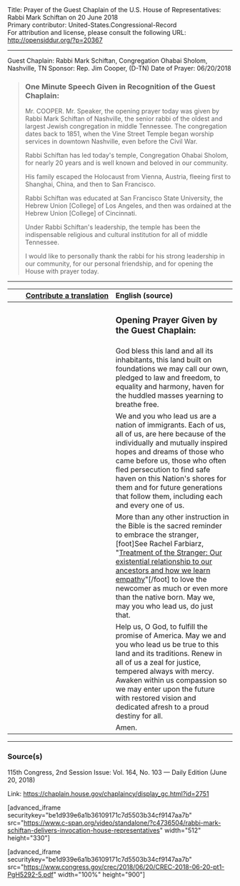 <html>
<head></head>
<body>
Title: Prayer of the Guest Chaplain of the U.S. House of Representatives: Rabbi Mark Schiftan on 20 June 2018<br />
Primary contributor: United-States.Congressional-Record<br />
For attribution and license, please consult the following URL: <a href="http://opensiddur.org/?p=20367">http://opensiddur.org/?p=20367</a>
<p />
<hr />

Guest Chaplain: Rabbi Mark Schiftan, Congregation Ohabai Sholom, Nashville, TN
Sponsor: Rep. Jim Cooper, (D-TN)
Date of Prayer: 06/20/2018

<blockquote>
<h3>One Minute Speech Given in Recognition of the Guest Chaplain:</h3>
Mr. COOPER. Mr. Speaker, the opening prayer today was given by Rabbi Mark Schiftan of Nashville, the senior rabbi of the oldest and largest Jewish congregation in middle Tennessee. The congregation dates back to 1851, when the Vine Street Temple began worship services in downtown Nashville, even before the Civil War.

Rabbi Schiftan has led today's temple, Congregation Ohabai Sholom, for nearly 20 years and is well known and beloved in our community.

His family escaped the Holocaust from Vienna, Austria, fleeing first to Shanghai, China, and then to San Francisco.

Rabbi Schiftan was educated at San Francisco State University, the Hebrew Union [College] of Los Angeles, and then was ordained at the Hebrew Union [College] of Cincinnati.

Under Rabbi Schiftan's leadership, the temple has been the indispensable religious and cultural institution for all of middle Tennessee.

I would like to personally thank the rabbi for his strong leadership in our community, for our personal friendship, and for opening the House with prayer today.
</blockquote>

<hr />

<table style="margin-left: auto;margin-right: auto;" class="draggable">
<thead><tr><th id="x" style="text-align: right;"><a href="/contributing/upload/">Contribute a translation</a></th><th style="text-align: left;">English (source)</th></tr></thead>
<tbody>
<tr><td style="vertical-align:top;" width="46%">
<div class="liturgy"><span lang="he">

</span></div></td>
 
<td style="vertical-align:top;" width="53%">
<div class="english">
<h3>Opening Prayer Given by the Guest Chaplain:</h3>
</div></td></tr>


<tr><td style="vertical-align:top;" width="46%">
<div class="liturgy"><span lang="he">

</span></div></td>
 
<td style="vertical-align:top;" width="53%">
<div class="english">
God 
bless this land 
and all its inhabitants, 
this land built on foundations we may call our own, 
pledged to law and freedom, 
to equality and harmony, 
haven for the huddled masses yearning to breathe free.
</div></td></tr>


<tr><td style="vertical-align:top;" width="46%">
<div class="liturgy"><span lang="he">

</span></div></td>
 
<td style="vertical-align:top;" width="53%">
<div class="english">
We and you who lead us 
are a nation of immigrants. 
Each of us, 
all of us, 
are here 
because of the individually and mutually inspired hopes and dreams 
of those who came before us, 
those who often fled persecution 
to find safe haven on this Nation's shores 
for them 
and for future generations that follow them, 
including each and every one of us.
</div></td></tr>


<tr><td style="vertical-align:top;" width="46%">
<div class="liturgy"><span lang="he">

</span></div></td>
 
<td style="vertical-align:top;" width="53%">
<div class="english">
More than any other instruction in the Bible 
is the sacred reminder to embrace the stranger,[foot]See Rachel Farbiarz, "<a href="https://www.myjewishlearning.com/article/treatment-of-the-stranger/">Treatment of the Stranger: Our existential relationship to our ancestors and how we learn empathy</a>"[/foot]
to love the newcomer 
as much or even more than the native born. 
May we, 
may you who lead us, 
do just that.
</div></td></tr>


<tr><td style="vertical-align:top;" width="46%">
<div class="liturgy"><span lang="he">

</span></div></td>
 
<td style="vertical-align:top;" width="53%">
<div class="english">
Help us, O God, 
to fulfill the promise of America. 
May we and you who lead us 
be true to this land and its traditions. 
Renew in all of us a zeal for justice, 
tempered always with mercy. 
Awaken within us compassion 
so we may enter upon the future 
with restored vision 
and dedicated afresh 
to a proud destiny for all. 
</div></td></tr>


<tr><td style="vertical-align:top;" width="46%">
<div class="liturgy"><span lang="he">

</span></div></td>
 
<td style="vertical-align:top;" width="53%">
<div class="english">
Amen.
</div></td></tr>
</tbody></table>

<hr />

<h3>Source(s)</h3>

115th Congress, 2nd Session
Issue: Vol. 164, No. 103 — Daily Edition (June 20, 2018)

Link: <a href="https://chaplain.house.gov/chaplaincy/display_gc.html?id=2751">https://chaplain.house.gov/chaplaincy/display_gc.html?id=2751</a>

[advanced_iframe securitykey="be1d939e6a1b36109171c7d5503b34cf9147aa7b" src="https://www.c-span.org/video/standalone/?c4736504/rabbi-mark-schiftan-delivers-invocation-house-representatives" width="512" height="330"]

[advanced_iframe securitykey="be1d939e6a1b36109171c7d5503b34cf9147aa7b" src="https://www.congress.gov/crec/2018/06/20/CREC-2018-06-20-pt1-PgH5292-5.pdf" width="100%" height="900"]
</body>
</html>